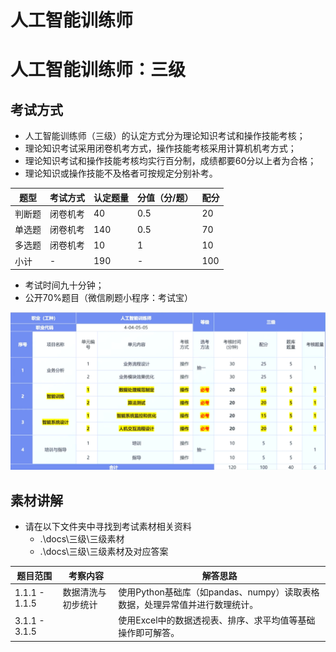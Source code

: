 # 人工智能训练师

# 人工智能训练师：三级
## 考试方式
- 人工智能训练师（三级）的认定方式分为理论知识考试和操作技能考核；
- 理论知识考试采用闭卷机考方式，操作技能考核采用计算机机考方式；
- 理论知识考试和操作技能考核均实行百分制，成绩都要60分以上者为合格；
- 理论知识或操作技能不及格者可按规定分别补考。

|题型|考试方式|认定题量|分值（分/题）|配分|
|-|-|-|-|-|
|判断题|闭卷机考|40|0.5|20|
|单选题|闭卷机考|140|0.5|70|
|多选题|闭卷机考|10|1|10|
|小计|-|190|-|100|

- 考试时间九十分钟；
- 公开70%题目（微信刷题小程序：考试宝）

![操作技能考核题型](../pic/操作技能考核题型.png)


## 素材讲解
- 请在以下文件夹中寻找到考试素材相关资料
  - .\docs\三级\三级素材
  - .\docs\三级\三级素材及对应答案

|题目范围|考察内容|解答思路|
|-|-|-|
|1.1.1 - 1.1.5|数据清洗与初步统计|使用Python基础库（如pandas、numpy）读取表格数据，处理异常值并进行数理统计。|
|3.1.1 - 3.1.5||使用Excel中的数据透视表、排序、求平均值等基础操作即可解答。|